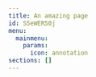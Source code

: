 ```yaml
---
title: An amazing page
id: S5eWER50j
menu:
  mainmenu:
    params:
      icon: annotation
sections: []
---
```

